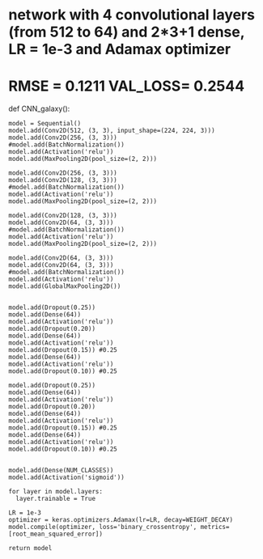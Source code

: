﻿# network with 4 convolutional layers (from 512 to 64) and 2*3+1 dense, LR = 1e-3 and Adamax optimizer
# RMSE = 0.1211 VAL_LOSS= 0.2544


def CNN_galaxy():

    model = Sequential()
    model.add(Conv2D(512, (3, 3), input_shape=(224, 224, 3)))
    model.add(Conv2D(256, (3, 3)))
    #model.add(BatchNormalization())
    model.add(Activation('relu'))
    model.add(MaxPooling2D(pool_size=(2, 2)))

    model.add(Conv2D(256, (3, 3)))
    model.add(Conv2D(128, (3, 3)))
    #model.add(BatchNormalization())
    model.add(Activation('relu'))
    model.add(MaxPooling2D(pool_size=(2, 2)))

    model.add(Conv2D(128, (3, 3)))
    model.add(Conv2D(64, (3, 3)))
    #model.add(BatchNormalization())
    model.add(Activation('relu'))
    model.add(MaxPooling2D(pool_size=(2, 2)))

    model.add(Conv2D(64, (3, 3)))
    model.add(Conv2D(64, (3, 3)))
    #model.add(BatchNormalization())
    model.add(Activation('relu'))
    model.add(GlobalMaxPooling2D())


    model.add(Dropout(0.25))
    model.add(Dense(64))
    model.add(Activation('relu'))
    model.add(Dropout(0.20)) 
    model.add(Dense(64))
    model.add(Activation('relu'))
    model.add(Dropout(0.15)) #0.25
    model.add(Dense(64))
    model.add(Activation('relu'))
    model.add(Dropout(0.10)) #0.25

    model.add(Dropout(0.25))
    model.add(Dense(64))
    model.add(Activation('relu'))
    model.add(Dropout(0.20)) 
    model.add(Dense(64))
    model.add(Activation('relu'))
    model.add(Dropout(0.15)) #0.25
    model.add(Dense(64))
    model.add(Activation('relu'))
    model.add(Dropout(0.10)) #0.25


    model.add(Dense(NUM_CLASSES))
    model.add(Activation('sigmoid'))

    for layer in model.layers:
      layer.trainable = True

    LR = 1e-3
    optimizer = keras.optimizers.Adamax(lr=LR, decay=WEIGHT_DECAY)
    model.compile(optimizer, loss='binary_crossentropy', metrics=[root_mean_squared_error])

    return model
